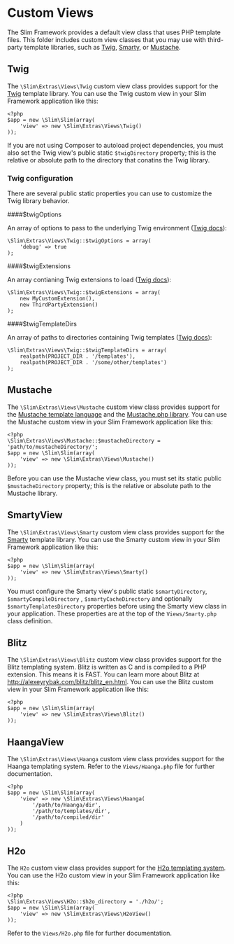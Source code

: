 # Custom Views

The Slim Framework provides a default view class that uses PHP template files. This folder includes custom view classes
that you may use with third-party template libraries, such as [Twig](http://www.twig-project.org/),
[Smarty](http://www.smarty.net/), or [Mustache](http://mustache.github.com/).

## Twig

The `\Slim\Extras\Views\Twig` custom view class provides support for the [Twig](http://twig.sensiolabs.org/) template
library. You can use the Twig custom view in your Slim Framework application like this:

	<?php
	$app = new \Slim\Slim(array(
		'view' => new \Slim\Extras\Views\Twig()
	));

If you are not using Composer to autoload project dependencies, you must also set the Twig view's public static
`$twigDirectory` property; this is the relative or absolute path to the directory that conatins the Twig library.

### Twig configuration

There are several public static properties you can use to customize the Twig library behavior.

####$twigOptions

An array of options to pass to the underlying Twig environment ([Twig docs](http://twig.sensiolabs.org/doc/api.html#environment-options)):

	\Slim\Extras\Views\Twig::$twigOptions = array(
		'debug' => true
	);


####$twigExtensions

An array contianing Twig extensions to load ([Twig docs](http://twig.sensiolabs.org/doc/advanced.html)):

	\Slim\Extras\Views\Twig::$twigExtensions = array(
		new MyCustomExtension(),
		new ThirdPartyExtension()
	);


####$twigTemplateDirs

An array of paths to directories containing Twig templates ([Twig docs](http://twig.sensiolabs.org/doc/api.html#twig-loader-filesystem)):

	\Slim\Extras\Views\Twig::$twigTemplateDirs = array(
		realpath(PROJECT_DIR . '/templates'),
		realpath(PROJECT_DIR . '/some/other/templates')
	);

## Mustache

The `\Slim\Extras\Views\Mustache` custom view class provides support for the
[Mustache template language](http://mustache.github.com/) and the [Mustache.php library](github.com/bobthecow/mustache.php).
You can use the Mustache custom view in your Slim Framework application like this:

	<?php
	\Slim\Extras\Views\Mustache::$mustacheDirectory = 'path/to/mustacheDirectory/';
	$app = new \Slim\Slim(array(
		'view' => new \Slim\Extras\Views\Mustache()
	));

Before you can use the Mustache view class, you must set its static public `$mustacheDirectory` property; this is the
relative or absolute path to the Mustache library.

## SmartyView

The `\Slim\Extras\Views\Smarty` custom view class provides support for the [Smarty](http://www.smarty.net/) template
library. You can use the Smarty custom view in your Slim Framework application like this:

	<?php
	$app = new \Slim\Slim(array(
		'view' => new \Slim\Extras\Views\Smarty()
	));

You must configure the Smarty view's public static `$smartyDirectory`, `$smartyCompileDirectory` , `$smartyCacheDirectory`
and optionally `$smartyTemplatesDirectory` properties before using the Smarty view class in your application. These
properties are at the top of the `Views/Smarty.php` class definition.

## Blitz

The `\Slim\Extras\Views\Blitz` custom view class provides support for the Blitz templating system. Blitz is written
as C and is compiled to a PHP extension. This means it is FAST. You can learn more about Blitz at
<http://alexeyrybak.com/blitz/blitz_en.html>. You can use the Blitz custom view in your Slim Framework application like this:

	<?php
	$app = new \Slim\Slim(array(
		'view' => new \Slim\Extras\Views\Blitz()
	));

## HaangaView

The `\Slim\Extras\Views\Haanga` custom view class provides support for the Haanga templating system. Refer to
the `Views/Haanga.php` file for further documentation.

    <?php
	$app = new \Slim\Slim(array(
        'view' => new \Slim\Extras\Views\Haanga(
        	'/path/to/Haanga/dir',
        	'/path/to/templates/dir',
        	'/path/to/compiled/dir'
        )
    ));

## H2o

The `H2o` custom view class provides support for the [H2o templating system](http://www.h2o-template.org). You can
use the H2o custom view in your Slim Framework application like this:

    <?php
	\Slim\Extras\Views\H2o::$h2o_directory = './h2o/';
	$app = new \Slim\Slim(array(
		'view' => new \Slim\Extras\Views\H2oView()
	));

Refer to the `Views/H2o.php` file for further documentation.

